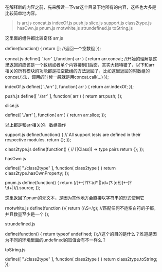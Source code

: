 在解释新的内容之前，先来解读一下var这个目录下地所有的内容，这些也大多是比较简单地内容。
>ls
arr.js          concat.js       indexOf.js      push.js         slice.js        support.js
class2type.js   hasOwn.js       pnum.js         rnotwhite.js    strundefined.js toString.js

这里面的组件都比较奇怪
arr.js

define(function() {
    return [];   //返回一个空数组
});

concat.js
define([
    './arr'
],function( arr ) {
    return arr.concat;  //开始的理解是这里返回的应该是一个数组或者单个内容接到[]后面，其实大错特错了，以下和arr相关的所有模块的功能都是把空数组的方法返回了，比如这里返回的时数组的concat方法，调用的时候一般就是用concat.call(...)
});

indexOf.js
define([
    './arr'
], function( arr ) {
    return arr.indexOf;
});

push.js
define([
    './arr'
], function( arr ) {
    return arr.push;
});

slice.js

define([
    './arr'
], function( arr ) {
    return arr.slice;
});

以上都是和arr相关的，数组操作

support.js
define(function() {
    // All support tests are defined in their respective modules.
        return {};
        });

class2type.js
define(function() {
    // [[Class]] -> type pairs
        return {};
        });

hasOwn.js

define([
    "./class2type"
    ], function( class2type ) {
        return class2type.hasOwnProperty;
        });

pnum.js
define(function() {
    return (/[+-]?(?:\d*\.|)\d+(?:[eE][+-]?\d+|)/).source;
    });

这里返回了pnum的元文本，是因为其他地方会直接以字符串的形式使用它

rnotwhite.js
define(function (){
    return (/\S+/g);  //匹配任何不适空白符的子都，并且数量至少是一个
});


strundefined.js

define(function() {
    return typeof undefined;
    });//这个的目的是什么？难道是因为不同的环境里面的undefined的取值会有不一样么？

toString.js

define([
    "./class2type"
    ], function( class2type ) {
        return class2type.toString;
        });







